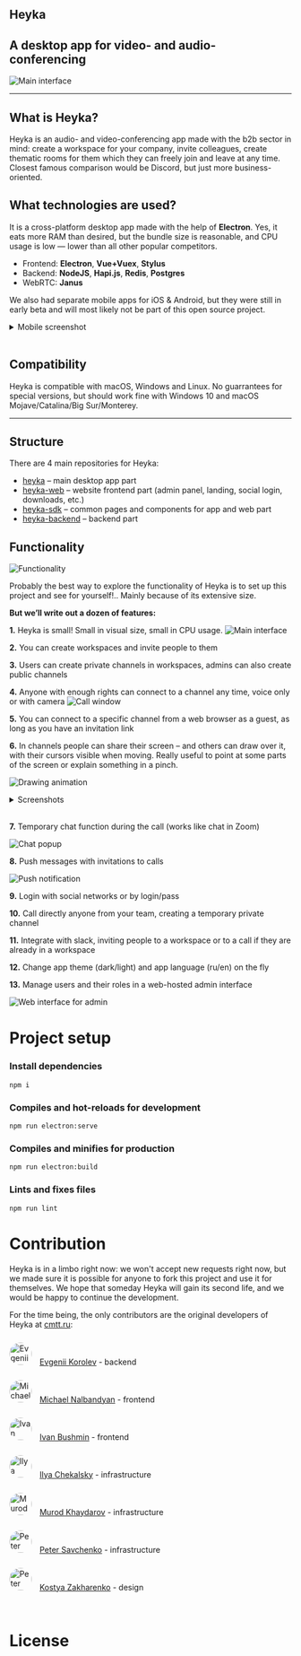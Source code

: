 ## **Heyka**
## A desktop app for video- and audio-conferencing
![Main interface](/promo/1.png)

---


## What is Heyka?
Heyka is an audio- and video-conferencing app made with the b2b sector in mind: create a workspace for your company, invite colleagues, create thematic rooms for them which they can freely join and leave at any time.
Closest famous comparison would be Discord, but just more business-oriented.

## What technologies are used?
It is a cross-platform desktop app made with the help of **Electron**. Yes, it eats more RAM than desired, but the bundle size is reasonable, and CPU usage is low — lower than all other popular competitors.

- Frontend: **Electron**, **Vue+Vuex**, **Stylus**
- Backend: **NodeJS**, **Hapi.js**, **Redis**, **Postgres**
- WebRTC: **Janus**

We also had separate mobile apps for iOS & Android, but they were still in early beta and will most likely not be part of this open source project.
<details>
  <summary>Mobile screenshot</summary>
<img src="./promo/15.png" alt="iOS screenshot" width="500"/>
</details>
&nbsp;

## Compatibility
Heyka is compatible with macOS, Windows and Linux. No guarrantees for special versions, but should work fine with Windows 10 and macOS Mojave/Catalina/Big Sur/Monterey.

---

## Structure
There are 4 main repositories for Heyka:
- [heyka](https://github.com/cmtt-ru/heyka) – main desktop app part
- [heyka-web](https://github.com/cmtt-ru/heyka-web) – website frontend part (admin panel, landing, social login, downloads, etc.)
- [heyka-sdk](https://github.com/cmtt-ru/heyka-sdk) – common pages and components for app and web part
- [heyka-backend](https://github.com/cmtt-ru/heyka-backend) – backend part

## Functionality
![Functionality](/promo/14.png)

Probably the best way to explore the functionality of Heyka is to set up this project and see for yourself!.. Mainly because of its extensive size.

**But we’ll write out a dozen of features:**

&#8291;**1.** Heyka is small! Small in visual size, small in CPU usage.
![Main interface](/promo/10.png)
&nbsp;

&#8291;**2.** You can create workspaces and invite people to them

&#8291;**3.** Users can create private channels in workspaces, admins can also create public channels

&#8291;**4.** Anyone with enough rights can connect to a channel any time, voice only or with camera
![Call window](/promo/6.png)
&nbsp;

&#8291;**5.** You can connect to a specific channel from a web browser as a guest, as long as you have an invitation link

&#8291;**6.** In channels people can share their screen – and others can draw over it, with their cursors visible when moving. Really useful to point at some parts of the screen or explain something in a pinch.

![Drawing animation](/promo/drawing.gif)

<details>
  <summary>Screenshots</summary>
<img src="./promo/7.png" alt="drawing" width="500"/>
<img src="./promo/11.png" alt="drawing" width="500"/>
</details>
&nbsp;

&#8291;**7.** Temporary chat function during the call (works like chat in Zoom)

![Chat popup](/promo/12.png)
&nbsp;

&#8291;**8.** Push messages with invitations to calls

![Push notification](/promo/9.png)
&nbsp;

&#8291;**9.** Login with social networks or by login/pass

&#8291;**10.** Call directly anyone from your team, creating a temporary private channel

&#8291;**11.** Integrate with slack, inviting people to a workspace or to a call if they are already in a workspace

&#8291;**12.** Change app theme (dark/light) and app language (ru/en) on the fly

&#8291;**13.** Manage users and their roles in a web-hosted admin interface

![Web interface for admin](/promo/13.png)
&nbsp;



# Project setup
### Install dependencies
```
npm i
```

### Compiles and hot-reloads for development
```
npm run electron:serve
```

### Compiles and minifies for production
```
npm run electron:build
```

### Lints and fixes files
```
npm run lint
```


# Contribution
Heyka is in a limbo right now: we won't accept new requests right now, but we made sure it is possible for anyone to fork this project and use it for themselves. We hope that someday Heyka will gain its second life, and we would be happy to continue the development.

For the time being, the only contributors are the original developers of Heyka at [cmtt.ru](https://cmtt.ru):

<img style="border-radius: 50%; margin: 10px 10px -15px 0" src="https://avatars.githubusercontent.com/u/6544286?s=64&v=4" alt="Evgenii Korolev" width="40"/> [Evgenii Korolev](https://github.com/ekorolev) - backend

<img style="border-radius: 50%; margin: 10px 10px -15px 0" src="https://avatars.githubusercontent.com/u/3993459?s=64&v=4" alt="Michael Nalbandyan" width="40"/> [Michael Nalbandyan](https://github.com/xinger) - frontend

<img style="border-radius: 50%; margin: 10px 10px -15px 0" src="https://avatars.githubusercontent.com/u/21334998?s=64&v=4" alt="Ivan Bushmin" width="40"/> [Ivan Bushmin](https://github.com/bushmin) - frontend

<img style="border-radius: 50%; margin: 10px 10px -15px 0" src="https://avatars.githubusercontent.com/u/241584?s=64&v=4" alt="Ilya Chekalsky" width="40"/> [Ilya Chekalsky](https://github.com/chekalsky) - infrastructure

<img style="border-radius: 50%; margin: 10px 10px -15px 0" src="https://avatars.githubusercontent.com/u/6507765?s=64&v=4" alt="Murod Khaydarov" width="40"/> [Murod Khaydarov](https://github.com/khaydarov) - infrastructure

<img style="border-radius: 50%; margin: 10px 10px -15px 0" src="https://avatars.githubusercontent.com/u/3684889?s=64&v=4" alt="Peter Savchenko" width="40"/> [Peter Savchenko](https://github.com/neSpecc) - infrastructure

<img style="border-radius: 50%; margin: 10px 10px -15px 0" src="https://cdn.dribbble.com/users/1407957/avatars/normal/6489f78fbc621f7d72b4391ab91e6ae8.jpg?1652209845" alt="Peter Savchenko" width="40"/> [Kostya Zakharenko](https://dribbble.com/kostya-zakharenko) - design


&nbsp;
&nbsp;
# License

